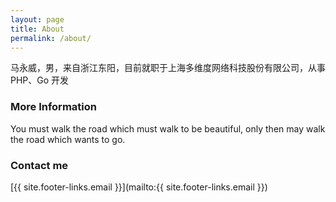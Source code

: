 ```yaml
---
layout: page
title: About
permalink: /about/
---
```


马永威，男，来自浙江东阳，目前就职于上海多维度网络科技股份有限公司，从事 PHP、Go 开发

### More Information

You must walk the road which must walk to be beautiful, only then may walk the road which wants to go.

### Contact me

[{{ site.footer-links.email }}](mailto:{{ site.footer-links.email }})
